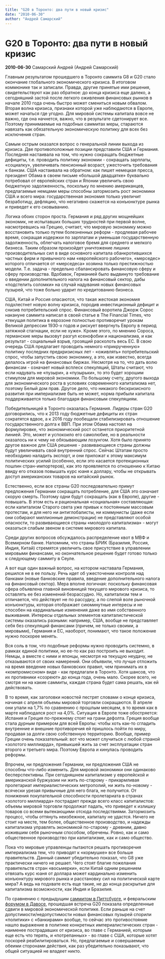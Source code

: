 ```yaml
---
title: "G20 в Торонто: два пути в новый кризис"
date: "2010-06-30"
author: "Андрей Самарский"
---
```


# G20 в Торонто: два пути в новый кризис

**2010-06-30** Самарский Андрей (Андрей Самарский)

Главным результатом прошедшего в Торонто саммита G8 и G20 стало окончание глобального экономического кризиса. В итоговом коммюнике так и записали. Правда, другие принятые ими решения, свидетельствуют как раз обратное: до конца кризиса еще далеко, а сегодняшний застой после легкого оживления финансовых рынков в начале 2010 года очень быстро может смениться новым обвалом. Вторая волна кризиса, признаки которой уже наблюдаются в Европе, может начаться где угодно. Для мировой системы капитала вовсе не важно, где она начнется, важно, что в результате сдетонирует все. Поэтому принимаемые на подобных саммитах меры, стараются навязать как обязательную экономическую политику для всех без исключения стран.

Самым острым оказался вопрос о генеральной линии выхода из кризиса. Две противоположные позиции представили США и Германия. Последняя настаивала на том, что нужно сокращать бюджетные дефициты, т.е. проводить политику экономии - сокращать зарплаты, «социалку», увеличивать пенсионный возраст, ужесточить требования к банкам. США настаивала на обратном: как пишет немецкая пресса, президент Обама в своем письме «большой двадцатке» буквально потребовал от европейских стран и Японии увеличить свою бюджетную задолженность, поскольку по мнению американцев, предлагаемые немцами меры способны затормозить рост экономики США и всего мира: государственная экономия только увеличит безработицу, дефляцию, что негативно скажется на конъюнктуре рынка и приведет к его сковыванию.

Логика обоих сторон проста. Германия и ряд других мощнейших экономик, не испытавших больших трудностей при первой волне, насмотревшись на Грецию, считает, что мировую экономику можно восстановить только путем болезненных реформ - продлевая рабочее время, сокращая издержки по зарплатам и уменьшая государственную задолженность, облегчать налоговое бремя для среднего и мелкого бизнеса. Таким образом произойдет уничтожение лишних производительных сил в виде основного капитала обанкротившихся частных фирм и привычного нам «европейского рабочего», «мерседес» которого отличается от «мерседеса» хозяина только престижностью модели. Т.е. задача - предельно сбалансировать финансовую сферу и сферу производства. Вдобавок, Германией было выдвинуто требование о введении дополнительного налога на финансовый сектор, дабы «подстелить соломки» на случай надувания новых финансовых пузырей, что тоже больно ударит по кредитованию бизнеса.

США, Китай и Россия опасаются, что такая жестокая экономия подхлестнет новую волну кризиса, породив инвестиционный дефицит и снизив потребительский спрос. Финансовый воротила Джорж Сорос накануне саммита написал в своей статье в The Financial Times, что «текущая политика в еврозоне полностью противоречит урокам Великой депрессии 1930-х годов и рискует ввергнуть Европу в период затяжной стагнации, если не хуже». Кроме этого, по мнению Сороса, германские меры вызовут разгул ксенофобии и национализма, и как результат - социальный взрыв, грозящий расколоть весь ЕС. В свою очередь США предлагает проводить немного «прикрученную» политику последних предкризисных лет - «оживлять» потребительский спрос, чтобы запустить свою экономику, а это, как известно, всегда делалось игрой на финансовых биржах. Несмотря на то, что дать волю финансам - означает новый всплеск спекуляций, Штаты считают, что если надувать не «пузыри», а «пузырьки», то это будет хорошим стимулом для мировой экономики. По большому счету, другого выхода для экономического роста в условиях современного капитализма нет, поэтому Белый дом прав. Другое дело, что никакого бескризисного развития при империализме быть не может, норма прибыли капитала поддерживается только благодаря финансовым спекуляциям.

Победительницей в Торонто оказалась Германия. Лидеры стран G20 договорились, что к 2013 году бюджетные дефициты их стран сократятся вдвое, а к 2016 году пообещали стабилизировать отношение государственного долга к ВВП. При этом Обама настоял на формулировке, что экономический рост останется приоритетной линией. Это, может и успокоило его самолюбие, но в реальности оказалось ни к чему не обязывающим лозунгом. Хотя было принято другое важное для США решение - развивающиеся страны должны будут увеличивать свой внутренний спрос. Сейчас Штатам просто необходимо наладить экспорт, и они приложат к этому максимум политических усилий (особенно, если это касается протекционных пошлин стран-импортеров), как это проявляется по отношению к Китаю ввиду его отказов повышать курс юаня к доллару, чтобы не открывать доступ американских товаров на китайский рынок.

Естественно, если все страны G20 последовательно примут предложения Германии сокращать потребление, для США это означает скорую смерть. Поэтому одни будут сокращать (как в Европе), другие - повышать. В этом есть и рациональная «социальная» составляющая: если капитализм Старого света уже привык к постоянным массовым протестам, и для него ни антиглобалисты, ни коммунисты (даже если они собирают миллионные демонстрации) не представляют особой опасности, то развивающиеся страны «молодого капитализма» - могут оказаться слабым звеном в системе мирового капитала.

Среди других вопросов обсуждалось распределение квот в МВФ и Всемирном банке. Напомним, что страны БРИК (Бразилия, Россия, Индия, Китай) стремятся увеличить свое присутствие в управлении мировыми финансами, но окончательное решение будет готово только к следующему саммиту в Сеуле.

А вот еще один важный вопрос, на котором наставала Германия, решился не в ее пользу. Речь идет об ужесточении контроля над банками (новые банковские правила, введение дополнительного налога на финансовый сектор). Мера вполне логичная: поскольку финансовая сфера объявлена главной виновницей текущего мирового кризиса, то оставлять ее без изменений безрассудно. Но, капитализм тем и отличается, что действует не по рассудку, а по слепой воле рыночной конъюнктуры, которая отображает сиюминутные интересы и не способен на кардинальные изменения даже во имя собственного выживания. Интересы отдельных элементов капиталистической системы оказались разными: например, США, вообще не представляет себя без спекуляций финансами (причем, не только своими, а мировыми), Германия и ЕС, наоборот, понимают, что такое положение нужно поскорее менять.

Вся соль в том, что подобные реформы нужно проводить системно, в рамках единой политики, но ее-то как раз построить не выходит. Немцы, а вместе с ними и японцы, несмотря на текущую неудачу, не отказываются от своих намерений. Они объявили, что лучше отложить на время введение новых банковских правил, чем принимать их в «компромиссном» виде - как предлагали в Торонто. Хотя шансов, что их противники «созреют» до конца года, очень мало. Скорее всего, не смотря ни на какие саммиты, каждая страна будет сама решать, как ей действовать.

В то время, как заголовки новостей пестрят словами о конце кризиса, начиная с апреля объемы мировой торговли сокращаются. В апреле они упали на 1,7% по сравнению с прошлым месяцем, в то время как в марте наблюдался рост на 4,0%. Ситуация в Европе тоже обостряется: Испания и Греция по-прежнему стоят на грани дефолта. Греция вообще стала дурным примером для всей Европы: чтобы хоть как-то сгладить внутренние и внешние противоречия ей пришлось пойти по миру, продавая за долги свою собственную территорию. Вообще, пример Греции очень показательный: вот что может случиться с любой страной «золотого миллиарда», привыкшей жить за счет эксплуатации стран второго и третьего мира. Поэтому Европа и кинулась проводить реформы.

Впрочем, ни предложения Германии, ни предложения США не способны что-либо изменить. Для мировой экономики они одинаково бесперспективны. При сегодняшнем капитализме у европейской и американской буржуазии ни жить по-старому - прикармливая пролетариат империалистических метрополий, ни жить по-новому - всячески урезая привычные для него блага, не получится. От понижения покупательной способности пролетариата в странах «золотого миллиарда» пострадает прежде всего класс капиталистов: объемы мировой торговли продолжат падать, что приведет к излишку товаров со всеми вытекающими отсюда последствиями. Затормозить процесс, чтобы оттянуть неизбежное, капиталу не удастся. Ничего не стоит на месте, тем более, общественное производство, и надежды капитализма управлять экономикой по-старому - древним, давно изжившим себя рыночным способом, обречены. Ровно, как и само общественное производство при капитализме, как и само общество.

Пока что мировые управленцы пытаются решать противоречия империализма тем, что приводят к «кормушке» все больше правительств. Данный саммит убедительно показал, что G8 уже практически ничего не решает. Чего стоят благие пожелания правительств стран «восьмерки», если Китай одним решением отвязать курс юаня от доллара может кардинально изменить конъюнктуру мирового рынка и расстановку сил на политической карте мира? А ведь на подхвате есть еще такие, не до конца раскрытые для капитализма возможности, как Индия и Бразилия.

По сравнению с предыдущим [саммитом в Питтсбурге](/1492.md), и февральским [форумом в Давосе](/1906.md), прошедшая встреча G20 показала определенные сдвиги в мировой экономической политике. Если раньше на счет допустимости/недопустимости новых финансовых пузырей спорили «политики» с «банкирами» вообще, то сейчас это противостояние нашло выражение в политике конкретных империалистических стран - наименее пострадавших от кризиса, во главе с Германией, которым еще есть что терять, и «потрепанных» - во главе с США, которые хотят поскорей реабилитироваться. Но, предлагаемые и совершаемые обеими сторонами действия, как раз убедительно показывают, что общей ситуацией не владеет никто.